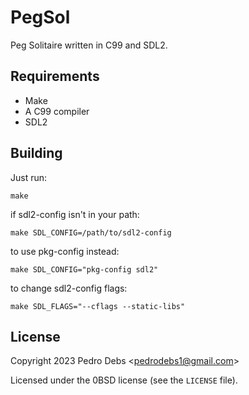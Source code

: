 # PegSol

Peg Solitaire written in C99 and SDL2.

## Requirements

 - Make
 - A C99 compiler
 - SDL2

## Building

Just run:

    make

if sdl2-config isn't in your path:

    make SDL_CONFIG=/path/to/sdl2-config

to use pkg-config instead:

    make SDL_CONFIG="pkg-config sdl2"

to change sdl2-config flags:

    make SDL_FLAGS="--cflags --static-libs"

## License

Copyright 2023 Pedro Debs &lt;<pedrodebs1@gmail.com>&gt;

Licensed under the 0BSD license (see the `LICENSE` file).

